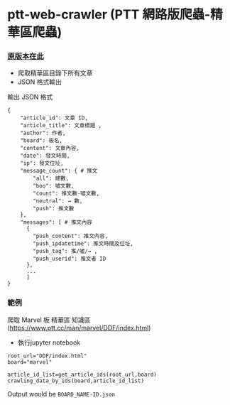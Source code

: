 # ptt-web-crawler (PTT 網路版爬蟲-精華區爬蟲)

### [原版本在此](https://github.com/jwlin/ptt-web-crawler)


* 爬取精華區目錄下所有文章
* JSON 格式輸出

輸出 JSON 格式
```
{
    "article_id": 文章 ID,
    "article_title": 文章標題 ,
    "author": 作者,
    "board": 板名,
    "content": 文章內容,
    "date": 發文時間,
    "ip": 發文位址,
    "message_count": { # 推文
        "all": 總數,
        "boo": 噓文數,
        "count": 推文數-噓文數,
        "neutral": → 數,
        "push": 推文數
    },
    "messages": [ # 推文內容
      {
        "push_content": 推文內容,
        "push_ipdatetime": 推文時間及位址,
        "push_tag": 推/噓/→ ,
        "push_userid": 推文者 ID
      },
      ...
      ]
}
```

### 範例

爬取 Marvel 板 精華區 知識區 (https://www.ptt.cc/man/marvel/DDF/index.html)

* 執行jupyter notebook

```commandline
root_url="DDF/index.html"
board="marvel"

article_id_list=get_article_ids(root_url,board)
crawling_data_by_ids(board,article_id_list)
```


Output would be `BOARD_NAME-ID.json`
